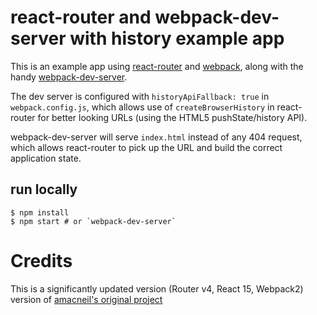 # react-router and webpack-dev-server with history example app

This is an example app using [react-router](https://github.com/rackt/react-router)
and [webpack](https://webpack.github.io/), along with the handy
[webpack-dev-server](https://webpack.github.io/docs/webpack-dev-server.html).

The dev server is configured with `historyApiFallback: true` in `webpack.config.js`,
which allows use of `createBrowserHistory` in react-router for better looking URLs
(using the HTML5 pushState/history API).

webpack-dev-server will serve `index.html` instead of any 404 request, which allows
react-router to pick up the URL and build the correct application state.

## run locally

```
$ npm install
$ npm start # or `webpack-dev-server`
```

# Credits

This is a significantly updated version (Router v4, React 15, Webpack2) version of [amacneil's original project](https://github.com/amacneil/react-router-webpack-history-example)
